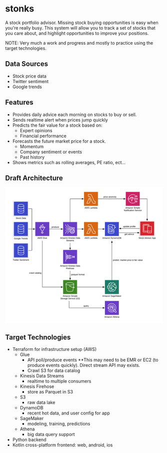 # stonks 
A stock portfolio advisor. Missing stock buying opportunities is easy when you're really busy. This system will allow you to track a set of stocks that you care about, and highlight opportunities to improve your positions.

NOTE: Very much a work and progress and mostly to practice using the target technologies.

## Data Sources
* Stock price data
* Twitter sentiment
* Google trends

## Features
* Provides daily advice each morning on stocks to buy or sell.
* Sends realtime alert when prices jump quickly
* Predicts the fair value for a stock based on:
    * Expert opinions
    * Financial performance 
* Forecasts the future market price for a stock.
    * Momentum
    * Company sentiment or events
    * Past history
* Shows metrics such as rolling averages, PE ratio, ect...

## Draft Architecture
![High Level](/stonks-high-level-architecture.png?raw=true "High Level Architecture")

## Target Technologies
* Terraform for infrastructure setup (AWS)
    * Glue 
        * API poll/produce events **This may need to be EMR or EC2 (to produce events quickly). Direct stream API may exists.
        * Crawl S3 for data catalog
    * Kinesis Data Streams
        * realtime to multiple consumers
    * Kinesis Firehose
        * store as Parquet in S3
    * S3
        * raw data lake
    * DynamoDB
        * recent hot data, and user config for app
    * SageMaker
        * modeling, training, predictions
    * Athena 
        * big data query support 
* Python backend
* Kotlin cross-platform frontend: web, android, ios
